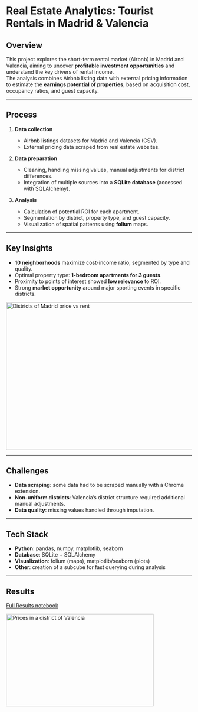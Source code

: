 # Real Estate Analytics: Tourist Rentals in Madrid & Valencia

## Overview
This project explores the short-term rental market (Airbnb) in Madrid and Valencia, aiming to uncover **profitable investment opportunities** and understand the key drivers of rental income.  
The analysis combines Airbnb listing data with external pricing information to estimate the **earnings potential of properties**, based on acquisition cost, occupancy ratios, and guest capacity.

---

## Process
1. **Data collection**  
   - Airbnb listings datasets for Madrid and Valencia (CSV).  
   - External pricing data scraped from real estate websites.  

2. **Data preparation**  
   - Cleaning, handling missing values, manual adjustments for district differences.  
   - Integration of multiple sources into a **SQLite database** (accessed with SQLAlchemy).  

3. **Analysis**  
   - Calculation of potential ROI for each apartment.  
   - Segmentation by district, property type, and guest capacity.  
   - Visualization of spatial patterns using **folium** maps.  

---

## Key Insights
- **10 neighborhoods** maximize cost-income ratio, segmented by type and quality.  
- Optimal property type: **1-bedroom apartments for 3 guests**.  
- Proximity to points of interest showed **low relevance** to ROI.  
- Strong **market opportunity** around major sporting events in specific districts.  

<img src="https://github.com/user-attachments/assets/0c9801df-364e-4ffb-bce7-909a766ff745" alt="Districts of Madrid price vs rent" width="600" height="400">

---

## Challenges
- **Data scraping**: some data had to be scraped manually with a Chrome extension.  
- **Non-uniform districts**: Valencia’s district structure required additional manual adjustments.  
- **Data quality**: missing values handled through imputation.  

---

## Tech Stack
- **Python**: pandas, numpy, matplotlib, seaborn  
- **Database**: SQLite + SQLAlchemy  
- **Visualization**: folium (maps), matplotlib/seaborn (plots)  
- **Other**: creation of a subcube for fast querying during analysis  

---

## Results
[Full Results notebook](https://github.com/adrianriverof/Real-State-Market-Analysis-for-Tourist-Rentals/blob/main/Madrid/6-%20Results.ipynb)

<img src="https://github.com/user-attachments/assets/235a738c-5872-4890-8885-ee23869c8471" alt="Prices in a district of Valencia" width="400" height="250">
